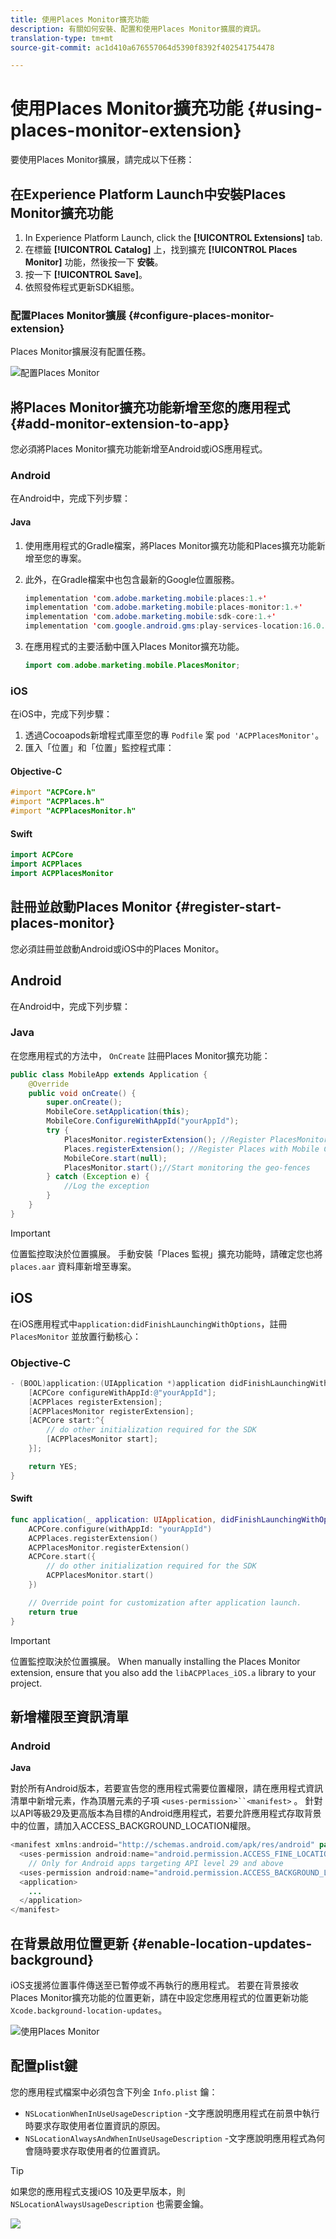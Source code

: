 ```yaml
---
title: 使用Places Monitor擴充功能
description: 有關如何安裝、配置和使用Places Monitor擴展的資訊。
translation-type: tm+mt
source-git-commit: ac1d410a676557064d5390f8392f402541754478

---
```



# 使用Places Monitor擴充功能 {#using-places-monitor-extension}

要使用Places Monitor擴展，請完成以下任務：

## 在Experience Platform Launch中安裝Places Monitor擴充功能

1. In Experience Platform Launch, click the **[!UICONTROL Extensions]** tab.
1. 在標籤 **[!UICONTROL Catalog]** 上，找到擴充 **[!UICONTROL Places Monitor]** 功能，然後按一下 **安裝**。
1. 按一下 **[!UICONTROL Save]**。
1. 依照發佈程式更新SDK組態。

### 配置Places Monitor擴展 {#configure-places-monitor-extension}

Places Monitor擴展沒有配置任務。

![配置Places Monitor](/help/assets/configure_places_monitor.png)‌

## 將Places Monitor擴充功能新增至您的應用程式 {#add-monitor-extension-to-app}

您必須將Places Monitor擴充功能新增至Android或iOS應用程式。

### Android

在Android中，完成下列步驟：

#### Java

1. 使用應用程式的Gradle檔案，將Places Monitor擴充功能和Places擴充功能新增至您的專案。

1. 此外，在Gradle檔案中也包含最新的Google位置服務。

   ```java
   implementation 'com.adobe.marketing.mobile:places:1.+'
   implementation 'com.adobe.marketing.mobile:places-monitor:1.+'
   implementation 'com.adobe.marketing.mobile:sdk-core:1.+'
   implementation 'com.google.android.gms:play-services-location:16.0.0'
   ```

1. 在應用程式的主要活動中匯入Places Monitor擴充功能。

   ```java
   import com.adobe.marketing.mobile.PlacesMonitor;
   ```

### iOS

在iOS中，完成下列步驟：

1. 透過Cocoapods新增程式庫至您的專 `Podfile` 案 `pod 'ACPPlacesMonitor'`。
1. 匯入「位置」和「位置」監控程式庫：

#### Objective-C

```objectivec
#import "ACPCore.h"
#import "ACPPlaces.h"
#import "ACPPlacesMonitor.h"
```

#### Swift

```swift
import ACPCore
import ACPPlaces
import ACPPlacesMonitor
```


## 註冊並啟動Places Monitor {#register-start-places-monitor}

您必須註冊並啟動Android或iOS中的Places Monitor。

## Android

在Android中，完成下列步驟：

### Java

在您應用程式的方法中， `OnCreate` 註冊Places Monitor擴充功能：

```java
public class MobileApp extends Application {
    @Override
    public void onCreate() {
        super.onCreate();
        MobileCore.setApplication(this);
        MobileCore.ConfigureWithAppId("yourAppId");
        try {
            PlacesMonitor.registerExtension(); //Register PlacesMonitor with Mobile Core
            Places.registerExtension(); //Register Places with Mobile Core
            MobileCore.start(null);
            PlacesMonitor.start();//Start monitoring the geo-fences
        } catch (Exception e) {
            //Log the exception
        }
    }
}
```

>[!IMPORTANT]
>
>位置監控取決於位置擴展。 手動安裝「Places 監視」擴充功能時，請確定您也將 `places.aar` 資料庫新增至專案。

## iOS

在iOS應用程式中`application:didFinishLaunchingWithOptions`，註冊 `PlacesMonitor` 並放置行動核心：

### Objective-C

```objectivec
- (BOOL)application:(UIApplication *)application didFinishLaunchingWithOptions:(NSDictionary*)launchOptions {
    [ACPCore configureWithAppId:@"yourAppId"];
    [ACPPlaces registerExtension];
    [ACPPlacesMonitor registerExtension];
    [ACPCore start:^{            
        // do other initialization required for the SDK
        [ACPPlacesMonitor start];
    }];

    return YES;
}
```

#### Swift

```swift
func application(_ application: UIApplication, didFinishLaunchingWithOptions launchOptions: [UIApplication.LaunchOptionsKey: Any]?) -> Bool {
    ACPCore.configure(withAppId: "yourAppId")
    ACPPlaces.registerExtension()       
    ACPPlacesMonitor.registerExtension()
    ACPCore.start({
        // do other initialization required for the SDK
        ACPPlacesMonitor.start()
    })

    // Override point for customization after application launch.        
    return true
}
```

>[!IMPORTANT]
>
>位置監控取決於位置擴展。 When manually installing the Places Monitor extension, ensure that you also add the `libACPPlaces_iOS.a` library to your project.


## 新增權限至資訊清單

### Android

**Java**

對於所有Android版本，若要宣告您的應用程式需要位置權限，請在應用程式資訊清單中新增元素，作為頂層元素的子項 `<uses-permission>``<manifest>` 。 針對以API等級29及更高版本為目標的Android應用程式，若要允許應用程式存取背景中的位置，請加入ACCESS_BACKGROUND_LOCATION權限。

```java
<manifest xmlns:android="http://schemas.android.com/apk/res/android" package="com.adobe.placesapp">
  <uses-permission android:name="android.permission.ACCESS_FINE_LOCATION" />
    // Only for Android apps targeting API level 29 and above
  <uses-permission android:name="android.permission.ACCESS_BACKGROUND_LOCATION" />
  <application>        
    ...    
  </application>
</manifest>
```


## 在背景啟用位置更新 {#enable-location-updates-background}

iOS支援將位置事件傳送至已暫停或不再執行的應用程式。 若要在背景接收Places Monitor擴充功能的位置更新，請在中設定您應用程式的位置更新功能 `Xcode.background-location-updates`。

![使用Places Monitor](/help/assets/using-the-places-monitor_1.png)

## 配置plist鍵

您的應用程式檔案中必須包含下列金 `Info.plist` 鑰：

* `NSLocationWhenInUseUsageDescription` -文字應說明應用程式在前景中執行時要求存取使用者位置資訊的原因。
* `NSLocationAlwaysAndWhenInUseUsageDescription` -文字應說明應用程式為何會隨時要求存取使用者的位置資訊。

>[!TIP]
>
>如果您的應用程式支援iOS 10及更早版本，則 `NSLocationAlwaysUsageDescription` 也需要金鑰。

![](/help/assets/using-the-places-monitor_2.png)
